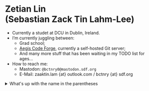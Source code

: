 # Zetian Lin<br />(Sebastian Zack Tin Lahm-Lee)

- Currently a studet at DCU in Dublin, Ireland.
- I’m currently juggling between:
  + Grad school;
  + [Aegis Code Forge](https://github.com/AegisCodeForge/aegis), currently a self-hosted Git server;
  + And many more stuff that has been waiting in my TODO list for ages...
- How to reach me:
  + Mastodon: `@bctnry0@mastodon.sdf.org`
  + E-Mail: zaaktin.lam {at} outlook.com / bctnry {at} sdf.org

<details><summary>What's up with the name in the parentheses</summary>
It's me following the conventions of Hong Kong since I'm from a Cantonese-speaking region. I'm okay with people using the name Zetian but I would much rather be called Zack or Sebastian since "Zetian" is Mandarin. You'll see me using this name from time to time in different projects.
</details>

<!--
**bctnry/bctnry** is a ✨ _special_ ✨ repository because its `README.md` (this file) appears on your GitHub profile.

Here are some ideas to get you started:

- 🔭 I’m currently working on ...
- 🌱 I’m currently learning ...
- 👯 I’m looking to collaborate on ...
- 🤔 I’m looking for help with ...
- 💬 Ask me about ...
- 📫 How to reach me: ...
- 😄 Pronouns: ...
- ⚡ Fun fact: ...
-->
